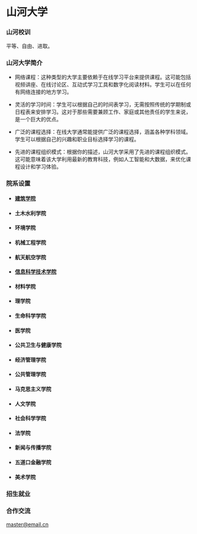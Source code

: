 # 山河大学

### 山河校训

平等、自由、进取。

### 山河大学简介

- 网络课程：这种类型的大学主要依赖于在线学习平台来提供课程。这可能包括视频讲座、在线讨论区、互动式学习工具和数字化阅读材料。学生可以在任何有网络连接的地方学习。

- 灵活的学习时间：学生可以根据自己的时间表学习，无需按照传统的学期制或日程表来安排学习。这对于那些需要兼顾工作、家庭或其他责任的学生来说，是一个巨大的优点。

- 广泛的课程选择：在线大学通常能提供广泛的课程选择，涵盖各种学科领域。学生可以根据自己的兴趣和职业目标选择学习的课程。

- 先进的课程组织模式：根据你的描述，山河大学采用了先进的课程组织模式。这可能意味着该大学利用最新的教育科技，例如人工智能和大数据，来优化课程设计和学习体验。

### 院系设置

- #### [建筑学院](./departments/arch.md)
- #### 土木水利学院
- #### 环境学院
- #### 机械工程学院
- #### 航天航空学院
- #### [信息科学技术学院](departments/infomation-technology.md)
- #### 材料学院
- #### 理学院
- #### 生命科学学院
- #### 医学院
- #### 公共卫生与健康学院
- #### 经济管理学院
- #### 公共管理学院
- #### 马克思主义学院
- #### 人文学院
- #### 社会科学学院
- #### 法学院
- #### 新闻与传播学院
- #### 五道口金融学院
- #### 美术学院

### 招生就业

### 合作交流

master@email.cn
